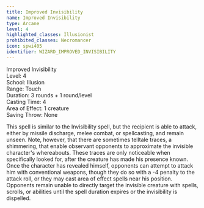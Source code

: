 ```yaml
---
title: Improved Invisibility
name: Improved Invisibility
type: Arcane
level: 4
highlighted_classes: Illusionist
prohibited_classes: Necromancer
icon: spwi405
identifier: WIZARD_IMPROVED_INVISIBILITY
---
```

Improved Invisibility  
Level: 4  
School: Illusion  
Range: Touch  
Duration: 3 rounds + 1 round/level  
Casting Time: 4  
Area of Effect: 1 creature  
Saving Throw: None  
  
This spell is similar to the Invisibility spell, but the recipient is able to attack, either by missile discharge, melee combat, or spellcasting, and remain unseen. Note, however, that there are sometimes telltale traces, a shimmering, that enable observant opponents to approximate the invisible character's whereabouts. These traces are only noticeable when specifically looked for, after the creature has made his presence known. Once the character has revealed himself, opponents can attempt to attack him with conventional weapons, though they do so with a -4 penalty to the attack roll, or they may cast area of effect spells near his position. Opponents remain unable to directly target the invisible creature with spells, scrolls, or abilities until the spell duration expires or the invisibility is dispelled.  
